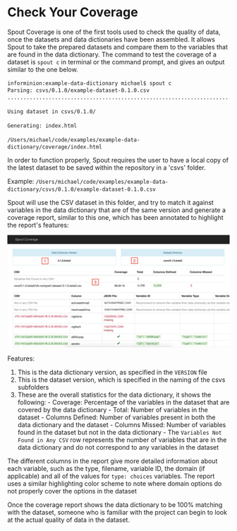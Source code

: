 # Check Your Coverage

Spout Coverage is one of the first tools used to check the quality of data, once the datasets and data dictionaries have been assembled. It allows Spout to take the prepared datasets and compare them to the variables that are found in the data dictionary. The command to test the coverage of a dataset is `spout c` in terminal or the command prompt, and gives an output similar to the one below.

```
informinion:example-data-dictionary michael$ spout c
Parsing: csvs/0.1.0/example-dataset-0.1.0.csv
.........................................................................

Using dataset in csvs/0.1.0/

Generating: index.html

/Users/michael/code/examples/example-data-dictionary/coverage/index.html
```

In order to function properly, Spout requires the user to have a local copy of the latest dataset to be saved within the repository in a 'csvs' folder.

Example: `/Users/michael/code/examples/example-data-dictionary/csvs/0.1.0/example-dataset-0.1.0.csv`

Spout will use the CSV dataset in this folder, and try to match it against variables in the data dictionary that are of the same version and generate a coverage report, similar to this one, which has been annotated to highlight the report's features:

![cfs spout coverage report](../assets/images/cfs_spout_coverage_report.png)

Features:
  1. This is the data dictionary version, as specified in the `VERSION` file
  2. This is the dataset version, which is specified in the naming of the csvs subfolders
  3. These are the overall statistics for the data dictionary, it shows the following:
    - Coverage: Percentage of the variables in the dataset that are covered by the data dictionary
    - Total: Number of variables in the dataset
    - Columns Defined: Number of variables present in both the data dictionary and the dataset
    - Columns Missed: Number of variables found in the dataset but not in the data dictionary
    - The `Variables Not Found in Any CSV` row represents the number of variables that are in the data dictionary and do not correspond to any variables in the dataset

The different columns in the report give more detailed information about each variable, such as the type, filename, variable ID, the domain (if applicable) and all of the values for `type: choices` variables. The report uses a similar highlighting color scheme to note where domain options do not properly cover the options in the dataset

Once the coverage report shows the data dictionary to be 100% matching with the dataset, someone who is familiar with the project can begin to look at the actual quality of data in the dataset.
